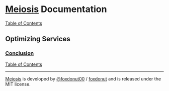 # [Meiosis](https://meiosis.js.org) Documentation

[Table of Contents](toc.html)

## Optimizing Services

<a name="conclusion"></a>
### [Conclusion](#conclusion)

[Table of Contents](toc.html)

-----

[Meiosis](https://meiosis.js.org) is developed by
[@foxdonut00](http://twitter.com/foxdonut00) /
[foxdonut](https://github.com/foxdonut)
and is released under the MIT license.

